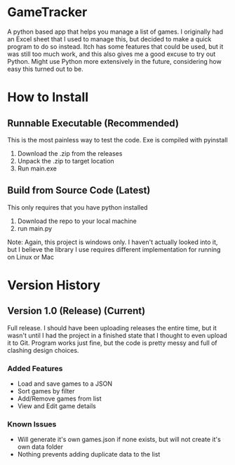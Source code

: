 # GameTracker
A python based app that helps you manage a list of games. I originally had an Excel sheet that I used to manage this, but decided to make a quick program to do so instead. Itch has some features that could be used, but it was still too much work, and this also gives me a good excuse to try out Python. Might use Python more extensively in the future, considering how easy this turned out to be.

# How to Install
## Runnable Executable (Recommended)
This is the most painless way to test the code. Exe is compiled with pyinstall
1. Download the .zip from the releases
2. Unpack the .zip to target location
3. Run main.exe
## Build from Source Code (Latest)
This only requires that you have python installed
1. Download the repo to your local machine
2. run main.py

Note: Again, this project is windows only. I haven't actually looked into it, but I believe the library I use requires different implementation for running on Linux or Mac

# Version History
## Version 1.0 (Release) (Current)
Full release. I should have been uploading releases the entire time, but it wasn't until I had the project in a finished state that I thought to even upload it to Git. Program works just fine, but the code is pretty messy and full of clashing design choices.
### Added Features
- Load and save games to a JSON
- Sort games by filter
- Add/Remove games from list
- View and Edit game details
### Known Issues
- Will generate it's own games.json if none exists, but will not create it's own data folder
- Nothing prevents adding duplicate data to the list
